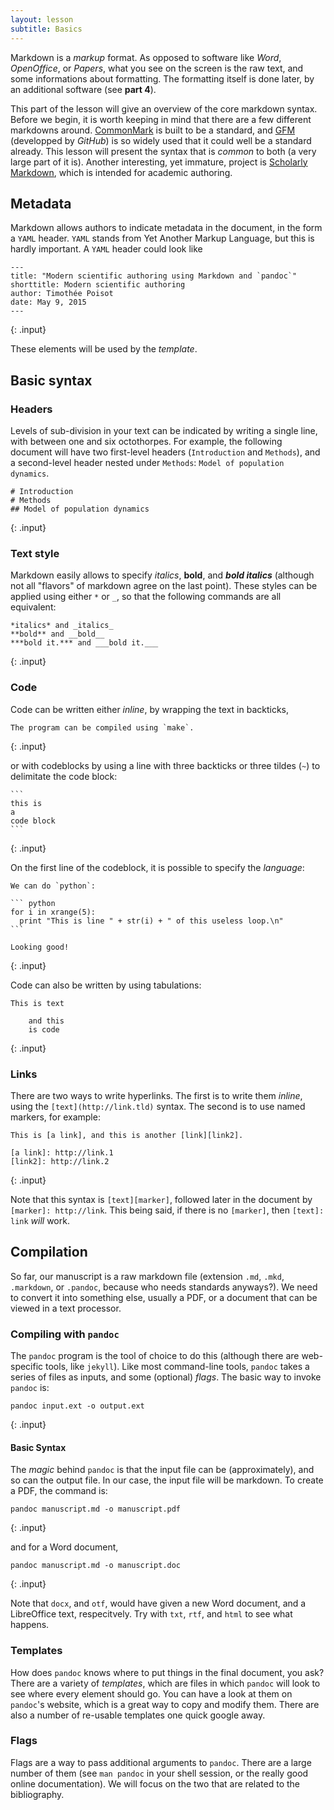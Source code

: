 ```yaml
---
layout: lesson
subtitle: Basics
---
```

Markdown is a *markup* format. As opposed to software like *Word*, *OpenOffice*,
or *Papers*, what you see on the screen is the raw text, and some informations
about formatting. The formatting itself is done later, by an additional software
(see **part 4**).

This part of the lesson will give an overview of the core markdown syntax.
Before we begin, it is worth keeping in mind that there are a few different
markdowns around. [CommonMark][cm] is built to be a standard, and [GFM][gfm]
(developped by *GitHub*) is so widely used that it could well be a standard
already. This lesson will present the syntax that is *common* to both (a very
large part of it is). Another interesting, yet immature, project is [Scholarly
Markdown][scm], which is intended for academic authoring.

[cm]: http://commonmark.org/
[gfm]: https://help.github.com/articles/github-flavored-markdown/
[scm]: http://scholarlymarkdown.com/

## Metadata

Markdown allows authors to indicate metadata in the document, in the form a
`YAML` header. `YAML` stands from Yet Another Markup Language, but this is
hardly important. A `YAML` header could look like

~~~
---
title: "Modern scientific authoring using Markdown and `pandoc`"
shorttitle: Modern scientific authoring
author: Timothée Poisot
date: May 9, 2015
---
~~~
{: .input}

These elements will be used by the *template*.

## Basic syntax

### Headers

Levels of sub-division in your text can be indicated by writing a single line,
with between one and six octothorpes. For example, the following document will
have two first-level headers (`Introduction` and `Methods`), and a second-level
header nested under `Methods`: `Model of population dynamics`.

~~~
# Introduction
# Methods
## Model of population dynamics
~~~
{: .input}

### Text style

Markdown easily allows to specify *italics*, **bold**, and ***bold italics***
(although not all "flavors" of markdown agree on the last point). These styles
can be applied using either `*` or `_`, so that the following commands are all
equivalent:

~~~
*italics* and _italics_
**bold** and __bold__
***bold it.*** and ___bold it.___
~~~
{: .input}

### Code

Code can be written either *inline*, by wrapping the text in backticks,

~~~
The program can be compiled using `make`.
~~~
{: .input}

or with codeblocks by using a line with three backticks or three tildes (`~`)
to delimitate the code block:

~~~
```
this is
a
code block
```
~~~
{: .input}

On the first line of the codeblock, it is possible to specify the *language*:

~~~
We can do `python`:

``` python
for i in xrange(5):
  print "This is line " + str(i) + " of this useless loop.\n"
```

Looking good!
~~~
{: .input}

Code can also be written by using tabulations:

~~~
This is text

    and this
    is code

~~~
{: .input}

### Links

There are two ways to write hyperlinks. The first is to write them *inline*,
using the `[text](http://link.tld)` syntax. The second is to use named markers,
for example:

~~~
This is [a link], and this is another [link][link2].

[a link]: http://link.1
[link2]: http://link.2
~~~
{: .input}

Note that this syntax is `[text][marker]`, followed later in the document by
`[marker]: http://link`. This being said, if there is no `[marker]`, then
`[text]: link` *will* work.

## Compilation

So far, our manuscript is a raw markdown file (extension `.md`, `.mkd`,
`.markdown`, or `.pandoc`, because who needs standards anyways?). We need to
convert it into something else, usually a PDF, or a document that can be viewed
in a text processor.

### Compiling with `pandoc`

The `pandoc` program is the tool of choice to do this (although there are
web-specific tools, like `jekyll`). Like most command-line tools, `pandoc` takes
a series of files as inputs, and some (optional) *flags*. The basic way to
invoke `pandoc` is:

~~~
pandoc input.ext -o output.ext
~~~
{: .input}

#### Basic Syntax

The *magic* behind `pandoc` is that the input file can be (approximately), and
so can the output file. In our case, the input file will be markdown. To create
a PDF, the command is:

~~~
pandoc manuscript.md -o manuscript.pdf
~~~
{: .input}

and for a Word document,

~~~
pandoc manuscript.md -o manuscript.doc
~~~
{: .input}

Note that `docx`, and `otf`, would have given a new Word document, and a
LibreOffice text, respecitvely. Try with `txt`, `rtf`, and `html` to see what
happens.

### Templates

How does `pandoc` knows where to put things in the final document, you ask?
There are a variety of *templates*, which are files in which `pandoc` will look
to see where every element should go. You can have a look at them on `pandoc`'s
website, which is a great way to copy and modify them. There are also a number
of re-usable templates one quick google away.

### Flags

Flags are a way to pass additional arguments to `pandoc`. There are a large
number of them (see `man pandoc` in your shell session, or the really good
online documentation). We will focus on the two that are related to the
bibliography.
